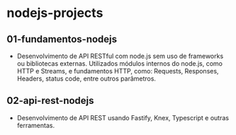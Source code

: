 # nodejs-projects

## 01-fundamentos-nodejs

- Desenvolvimento de API RESTful com node.js sem uso de frameworks ou bibliotecas externas. Utilizados módulos internos do node.js, como HTTP e Streams, e fundamentos HTTP, como: Requests, Responses, Headers, status code, entre outros parâmetros.

## 02-api-rest-nodejs

- Desenvolvimento de API REST usando Fastify, Knex, Typescript e outras ferramentas.
